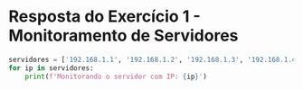 # Resposta do Exercício 1 - Monitoramento de Servidores
```python
servidores = ['192.168.1.1', '192.168.1.2', '192.168.1.3', '192.168.1.4', '192.168.1.5']
for ip in servidores:
    print(f'Monitorando o servidor com IP: {ip}')
```
